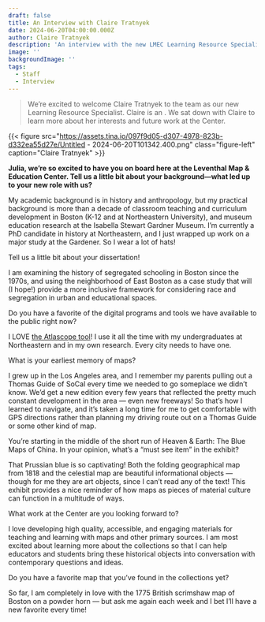 ```yaml
---
draft: false
title: An Interview with Claire Tratnyek
date: 2024-06-20T04:00:00.000Z
author: Claire Tratnyek
description: 'An interview with the new LMEC Learning Resource Specialist, Claire Tratnyek'
image: ''
backgroundImage: ''
tags:
  - Staff
  - Interview
---
```


> We’re excited to welcome Claire Tratnyek to the team as our new Learning Resource Specialist. Claire is an     . We sat down with Claire to learn more about her interests and future work at the Center.

{{< figure src="https://assets.tina.io/097f9d05-d307-4978-823b-d332ea55d27e/Untitled - 2024-06-20T101342.400.png" class="figure-left" caption="Claire Tratnyek" >}}

**Julia, we’re so excited to have you on board here at the Leventhal Map & Education Center. Tell us a little bit about your background—what led up to your new role with us?**

My academic background is in history and anthropology, but my practical background is more than a decade of classroom teaching and curriculum development in Boston (K-12 and at Northeastern University), and museum education research at the Isabella Stewart Gardner Museum. I’m currently a PhD candidate in history at Northeastern, and I just wrapped up work on a major study at the Gardener. So I wear a lot of hats! 

Tell us a little bit about your dissertation!

I am examining the history of segregated schooling in Boston since the 1970s, and using the neighborhood of East Boston as a case study that will (I hope!) provide a more inclusive framework for considering race and segregation in urban and educational spaces.

Do you have a favorite of the digital programs and tools we have available to the public right now?

I LOVE [the Atlascope tool](https://www.atlascope.org/)! I use it all the time with my undergraduates at Northeastern and in my own research. Every city needs to have one.

What is your earliest memory of maps?

I grew up in the Los Angeles area, and I remember my parents pulling out a Thomas Guide of SoCal every time we needed to go someplace we didn’t know.  We’d get a new edition every few years that reflected the pretty much constant development in the area — even new freeways! So that’s how I learned to navigate, and it’s taken a long time for me to get comfortable with GPS directions rather than planning my driving route out on a Thomas Guide or some other kind of map.

You’re starting in the middle of the short run of Heaven & Earth: The Blue Maps of China. In your opinion, what’s a “must see item” in the exhibit?

That Prussian blue is so captivating!  Both the folding geographical map from 1818 and the celestial map are beautiful informational objects — though for me they are art objects, since I can’t read any of the text! This exhibit provides a nice reminder of how maps as pieces of material culture can function in a multitude of ways.

What work at the Center are you looking forward to?

I love developing high quality, accessible, and engaging materials for teaching and learning with maps and other primary sources. I am most excited about learning more about the collections so that I can help educators and students bring these historical objects into conversation with contemporary questions and ideas.

Do you have a favorite map that you’ve found in the collections yet?

So far, I am completely in love with the 1775 British scrimshaw map of Boston on a powder horn — but ask me again each week and I bet I’ll have a new favorite every time!
